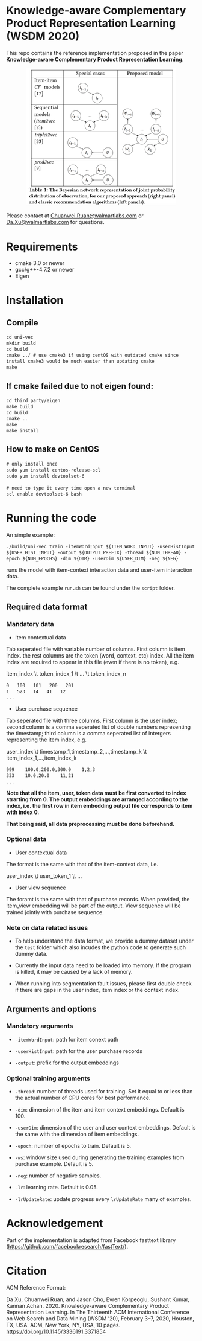 # Knowledge-aware Complementary Product Representation Learning (WSDM 2020)
This repo contains the reference implementation proposed in the paper <strong>Knowledge-aware Complementary Product Representation Learning</strong>.

<p align="center">
<img src="PGM.png" alt="drawing" width="400"/>
</p>

Please contact at Chuanwei.Ruan@walmartlabs.com or Da.Xu@walmartlabs.com for questions.
# Requirements

* cmake 3.0 or newer
* gcc/g++-4.7.2 or newer
* Eigen 


# Installation 
## Compile

```{bash}
cd uni-vec
mkdir build
cd build
cmake ../ # use cmake3 if using centOS with outdated cmake since install cmake3 would be much easier than updating cmake
make
```

## If cmake failed due to not eigen found:
```
cd third_party/eigen
make build
cd build
cmake ..
make 
make install
```

## How to make on CentOS

```
# only install once
sudo yum install centos-release-scl
sudo yum install devtoolset-6

# need to type it every time open a new terminal
scl enable devtoolset-6 bash
```

# Running the code

An simple example:
```
./build/uni-vec train -itemWordInput ${ITEM_WORD_INPUT} -userHistInput ${USER_HIST_INPUT} -output ${OUTPUT_PREFIX} -thread ${NUM_THREAD} -epoch ${NUM_EPOCHS} -dim ${DIM} -userDim ${USER_DIM} -neg ${NEG}
```
runs the model with item-context interaction data and user-item interaction data.

The complete example `run.sh` can be found under the `script` folder.

## Required data format

### Mandatory data

* Item contextual data

Tab seperated file with variable number of columns. First column is item index. the rest columns are the token (word, context, etc) index. All the item index are required to appear in this file (even if there is no token), e.g. 

item_index \t token_index_1 \t ... \t token_index_n

```
0   100   101   200   201
1   523   14   41   12
...
```

* User purchase sequence

Tab seperated file with three columns. First column is the user index; second column is a comma seperated list of double numbers representing the timestamp; third column is a comma seperated list of intergers representing the item index, e.g.

user_index \t timestamp_1,timestamp_2,...,timestamp_k \t item_index_1,...,item_index_k

```
999    100.0,200.0,300.0    1,2,3
333    10.0,20.0    11,21
...
```
<strong>Note that all the item, user, token data must be first converted to index strarting from 0. The output embeddings are arranged according to the index, i.e. the first row in item embedding output file corresponds to item with index 0.

That being said, all data preprocessing must be done beforehand.</strong>

### Optional data

* User contextual data

The format is the same with that of the item-context data, i.e. 

user_index \t user_token_1 \t ...

* User view sequence

The foramt is the same with that of purchase records. When provided, the item_view embedding will be part of the output. View sequence will be trained jointly with purchase sequence. 

### Note on data related issues

* To help understand the data format, we provide a dummy dataset under the `test` folder which also incudes the python code to generate such dummy data. 

* Currently the input data need to be loaded into memory. If the program is killed, it may be caused by a lack of memory.

* When running into segmentation fault issues, please first double check if there are gaps in the user index, item index or the context index. 


## Arguments and options

### Mandatory arguments

* `-itemWordInput`: path for item conext path

* `-userHistInput`: path for the user purchase records

* `-output`: prefix for the output embeddings

### Optional training arguments

* `-thread`: number of threads used for training. Set it equal to or less than the actual number of CPU cores for best performance. 

* `-dim`: dimension of the item and item context embeddings. Default is 100.

* `-userDim`: dimension of the user and user context embeddings. Default is the same with the dimension of item embeddings.

* `-epoch`: number of epochs to train. Default is 5.

* `-ws`: window size used during generating the training examples from purchase example. Default is 5.

* `-neg`: number of negative samples.

* `-lr`: learning rate. Default is 0.05.

* `-lrUpdateRate`: update progress every `lrUpdateRate` many of examples.



# Acknowledgement

Part of the implementation is adapted from Facebook fasttext library (https://github.com/facebookresearch/fastText/).


# Citation 
ACM Reference Format:

Da Xu, Chuanwei Ruan, and Jason Cho, Evren Korpeoglu, Sushant Kumar,
Kannan Achan. 2020. Knowledge-aware Complementary Product Representation Learning. In The Thirteenth ACM International Conference on Web
Search and Data Mining (WSDM ’20), February 3–7, 2020, Houston, TX, USA.
ACM, New York, NY, USA, 10 pages. https://doi.org/10.1145/3336191.3371854
